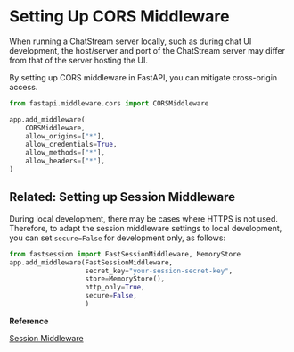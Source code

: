 # Setting Up CORS Middleware

When running a ChatStream server locally, such as during chat UI development, the host/server and port of the ChatStream server may differ from that of the server hosting the UI.

By setting up CORS middleware in FastAPI, you can mitigate cross-origin access.

```python
from fastapi.middleware.cors import CORSMiddleware

app.add_middleware(
    CORSMiddleware,
    allow_origins=["*"],
    allow_credentials=True,
    allow_methods=["*"],
    allow_headers=["*"],
)
```

## Related: Setting up Session Middleware

During local development, there may be cases where HTTPS is not used. Therefore, to adapt the session middleware settings to local development, you can set `secure=False` for development only, as follows:

```python
from fastsession import FastSessionMiddleware, MemoryStore
app.add_middleware(FastSessionMiddleware,
                   secret_key="your-session-secret-key",
                   store=MemoryStore(),
                   http_only=True,
                   secure=False,
                   )
```

**Reference**  

[Session Middleware](middleware-session.md)